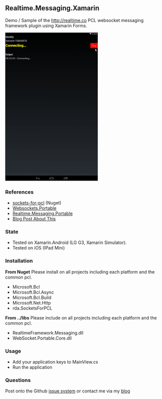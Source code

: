## Realtime.Messaging.Xamarin

Demo / Sample of the http://realtime.co PCL websocket messaging framework plugin using Xamarin Forms.

![Xamarin.Droid Client](xamarin.gif)

### References

- [sockets-for-pcl](https://github.com/rdavisau/sockets-for-pcl) (Nuget) 
- [Websockets.Portable](https://github.com/NVentimiglia/WebSocket.Portable) 
- [Realtime.Messaging.Portable](https://bitbucket.org/nventimiglia/realtime.messaging.portable) 
- [Blog Post About This](http://nicholasventimiglia.com/programming/2015/05/18/Xamarin-PCL-Websockets-Realtime-Messaging/)

### State

- Tested on Xamarin.Android (LG G3, Xamarin Simulator).
- Tested on iOS (IPad Mini)
 
### Installation

**From Nuget**
Please install on all projects including each platform and the common pcl.

- Microsoft.Bcl
- Microsoft.Bcl.Async
- Microsoft.Bcl.Build
- Microsoft.Net.Http
- rda.SocketsForPCL

**From ../libs**
Please include on all projects including each platform and the common pcl.

- RealtimeFramework.Messaging.dll
- WebSocket.Portable.Core.dll

### Usage

- Add your application keys to MainView.cs
- Run the application

### Questions

Post onto the Github [issue system](https://github.com/NVentimiglia/WebSocket.Portable) or contact me via my [blog](http://nicholasventimiglia.com)
